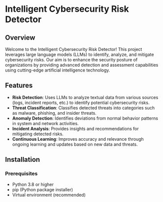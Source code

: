 # Intelligent Cybersecurity Risk Detector

## Overview

Welcome to the Intelligent Cybersecurity Risk Detector! This project leverages large language models (LLMs) to identify, analyze, and mitigate cybersecurity risks. Our aim is to enhance the security posture of organizations by providing advanced detection and assessment capabilities using cutting-edge artificial intelligence technology.

## Features

- **Risk Detection**: Uses LLMs to analyze textual data from various sources (logs, incident reports, etc.) to identify potential cybersecurity risks.
- **Threat Classification**: Classifies detected threats into categories such as malware, phishing, and insider threats.
- **Anomaly Detection**: Identifies deviations from normal behavior patterns in system and network activities.
- **Incident Analysis**: Provides insights and recommendations for mitigating detected risks.
- **Continuous Learning**: Improves accuracy and relevance through ongoing learning and updates based on new data and threats.

## Installation

### Prerequisites

- Python 3.8 or higher
- pip (Python package installer)
- Virtual environment (recommended)
